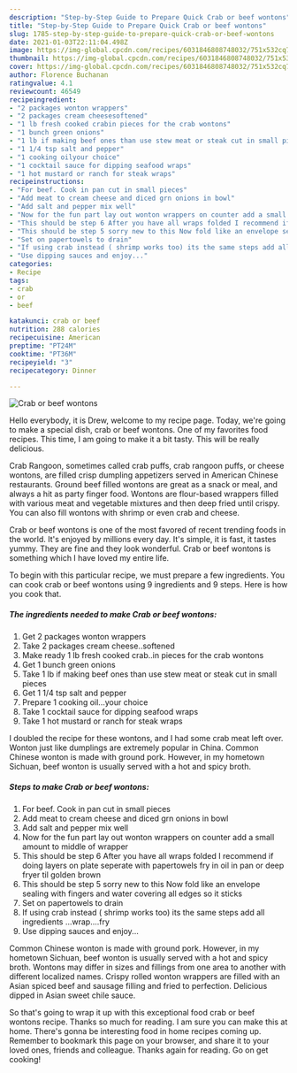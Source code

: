 ```yaml
---
description: "Step-by-Step Guide to Prepare Quick Crab or beef wontons"
title: "Step-by-Step Guide to Prepare Quick Crab or beef wontons"
slug: 1785-step-by-step-guide-to-prepare-quick-crab-or-beef-wontons
date: 2021-01-03T22:11:04.498Z
image: https://img-global.cpcdn.com/recipes/6031846808748032/751x532cq70/crab-or-beef-wontons-recipe-main-photo.jpg
thumbnail: https://img-global.cpcdn.com/recipes/6031846808748032/751x532cq70/crab-or-beef-wontons-recipe-main-photo.jpg
cover: https://img-global.cpcdn.com/recipes/6031846808748032/751x532cq70/crab-or-beef-wontons-recipe-main-photo.jpg
author: Florence Buchanan
ratingvalue: 4.1
reviewcount: 46549
recipeingredient:
- "2 packages wonton wrappers"
- "2 packages cream cheesesoftened"
- "1 lb fresh cooked crabin pieces for the crab wontons"
- "1 bunch green onions"
- "1 lb if making beef ones than use stew meat or steak cut in small pieces"
- "1 1/4 tsp salt and pepper"
- "1 cooking oilyour choice"
- "1 cocktail sauce for dipping seafood wraps"
- "1 hot mustard or ranch for steak wraps"
recipeinstructions:
- "For beef. Cook in pan cut in small pieces"
- "Add meat to cream cheese and diced grn onions in bowl"
- "Add salt and pepper mix well"
- "Now for the fun part lay out wonton wrappers on counter add a small amount to middle of wrapper"
- "This should be step 6 After you have all wraps folded I recommend if doing layers on plate seperate with papertowels fry in oil in pan or deep fryer til golden brown"
- "This should be step 5 sorry new to this Now fold like an envelope sealing with fingers and water covering all edges so it sticks"
- "Set on papertowels to drain"
- "If using crab instead ( shrimp works too) its the same steps add all ingredients ...wrap....fry"
- "Use dipping sauces and enjoy..."
categories:
- Recipe
tags:
- crab
- or
- beef

katakunci: crab or beef 
nutrition: 288 calories
recipecuisine: American
preptime: "PT24M"
cooktime: "PT36M"
recipeyield: "3"
recipecategory: Dinner

---
```



![Crab or beef wontons](https://img-global.cpcdn.com/recipes/6031846808748032/751x532cq70/crab-or-beef-wontons-recipe-main-photo.jpg)

Hello everybody, it is Drew, welcome to my recipe page. Today, we're going to make a special dish, crab or beef wontons. One of my favorites food recipes. This time, I am going to make it a bit tasty. This will be really delicious.

Crab Rangoon, sometimes called crab puffs, crab rangoon puffs, or cheese wontons, are filled crisp dumpling appetizers served in American Chinese restaurants. Ground beef filled wontons are great as a snack or meal, and always a hit as party finger food. Wontons are flour-based wrappers filled with various meat and vegetable mixtures and then deep fried until crispy. You can also fill wontons with shrimp or even crab and cheese.

Crab or beef wontons is one of the most favored of recent trending foods in the world. It's enjoyed by millions every day. It's simple, it is fast, it tastes yummy. They are fine and they look wonderful. Crab or beef wontons is something which I have loved my entire life.


To begin with this particular recipe, we must prepare a few ingredients. You can cook crab or beef wontons using 9 ingredients and 9 steps. Here is how you cook that.

<!--inarticleads1-->

##### The ingredients needed to make Crab or beef wontons:

1. Get 2 packages wonton wrappers
1. Take 2 packages cream cheese..softened
1. Make ready 1 lb fresh cooked crab..in pieces for the crab wontons
1. Get 1 bunch green onions
1. Take 1 lb if making beef ones than use stew meat or steak cut in small pieces
1. Get 1 1/4 tsp salt and pepper
1. Prepare 1 cooking oil...your choice
1. Take 1 cocktail sauce for dipping seafood wraps
1. Take 1 hot mustard or ranch for steak wraps


I doubled the recipe for these wontons, and I had some crab meat left over. Wonton just like dumplings are extremely popular in China. Common Chinese wonton is made with ground pork. However, in my hometown Sichuan, beef wonton is usually served with a hot and spicy broth. 

<!--inarticleads2-->

##### Steps to make Crab or beef wontons:

1. For beef. Cook in pan cut in small pieces
1. Add meat to cream cheese and diced grn onions in bowl
1. Add salt and pepper mix well
1. Now for the fun part lay out wonton wrappers on counter add a small amount to middle of wrapper
1. This should be step 6 After you have all wraps folded I recommend if doing layers on plate seperate with papertowels fry in oil in pan or deep fryer til golden brown
1. This should be step 5 sorry new to this Now fold like an envelope sealing with fingers and water covering all edges so it sticks
1. Set on papertowels to drain
1. If using crab instead ( shrimp works too) its the same steps add all ingredients ...wrap....fry
1. Use dipping sauces and enjoy...


Common Chinese wonton is made with ground pork. However, in my hometown Sichuan, beef wonton is usually served with a hot and spicy broth. Wontons may differ in sizes and fillings from one area to another with different localized names. Crispy rolled wonton wrappers are filled with an Asian spiced beef and sausage filling and fried to perfection. Delicious dipped in Asian sweet chile sauce. 

So that's going to wrap it up with this exceptional food crab or beef wontons recipe. Thanks so much for reading. I am sure you can make this at home. There's gonna be interesting food in home recipes coming up. Remember to bookmark this page on your browser, and share it to your loved ones, friends and colleague. Thanks again for reading. Go on get cooking!
